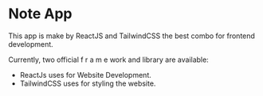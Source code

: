 # Note App

This app is make by ReactJS and TailwindCSS the best combo for frontend development.

Currently, two official f r a m e work and library are available:

- ReactJs uses for Website Development.
- TailwindCSS uses for styling the website.
